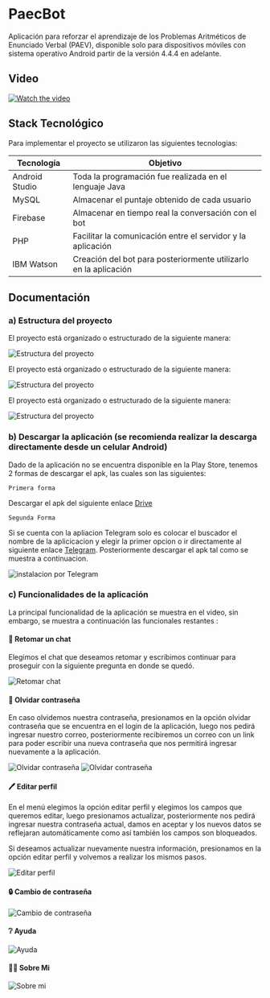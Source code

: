 
# PaecBot
Aplicación para reforzar el aprendizaje de los Problemas Aritméticos de Enunciado Verbal (PAEV), disponible solo para dispositivos móviles con sistema operativo Android partir de la versión 4.4.4 en adelante. 

## Video

[![Watch the video](https://i.ibb.co/Rjdm7zD/youtube.jpg)](https://www.youtube.com/watch?v=fURgvzGF0E0)

## Stack Tecnológico 
Para implementar el proyecto se utilizaron las siguientes tecnologias:

| Tecnología | Objetivo |
| ------ | ------ |
| Android Studio | Toda la programación fue realizada en el lenguaje Java|
| MySQL | Almacenar el puntaje obtenido de cada usuario|
| Firebase | Almacenar en tiempo real la conversación con el bot|
| PHP | Facilitar la comunicación entre el servidor y la aplicación|
| IBM Watson | Creación del bot para posteriormente utilizarlo en la aplicación|

## Documentación
### a) Estructura del proyecto
El proyecto está organizado o estructurado de la siguiente manera:

![Estructura del proyecto](https://i.ibb.co/RpVDZyj/Captura-de-pantalla-195.png)

El proyecto está organizado o estructurado de la siguiente manera:

![Estructura del proyecto](https://i.ibb.co/xST8LmL/Captura-de-pantalla-197.png)

El proyecto está organizado o estructurado de la siguiente manera:

![Estructura del proyecto](https://i.ibb.co/xST8LmL/Captura-de-pantalla-197.png)

### b) Descargar la aplicación (se recomienda realizar la descarga directamente desde un celular Android)
Dado de la aplicación no se encuentra disponible en la Play Store, tenemos 2 formas de descargar el apk, las cuales son las siguientes: 

`Primera forma `

Descargar el apk del siguiente enlace [Drive](https://drive.google.com/file/d/1-elCZShCng-3fWiS7dEqjcB1bLREwoGp/view) 

`Segunda Forma`

Si se cuenta con la apliacion Telegram solo es colocar el buscador el nombre de la aplicicacion y elegir la primer opcion o ir directamente al siguiente enlace [Telegram](https://t.me/PaecBot_Descarga). Posteriormente descargar el apk tal como se muestra a continuacion. 

![instalacion por Telegram](https://i.ibb.co/Vx6SxvG/Captura-de-pantalla-186.png)

### c) Funcionalidades de la aplicación
La principal funcionalidad de la aplicación se muestra en el video, sin embargo, se muestra a continuación las funcionales restantes :

#### 	:speech_balloon: Retomar un chat
Elegimos el chat que deseamos retomar y escribimos continuar para proseguir con la siguiente pregunta en donde se quedó.

![Retomar chat](https://i.ibb.co/G2WJbHC/Captura-de-pantalla-194.png)

#### :key: Olvidar contraseña
En caso olvidemos nuestra contraseña, presionamos en la opción olvidar contraseña que se encuentra en el login de la aplicación, luego nos pedirá ingresar nuestro correo, posteriormente recibiremos un correo con un link para poder escribir una nueva contraseña que nos permitirá ingresar nuevamente a la aplicación.

![Olvidar contraseña](https://i.ibb.co/W3SGdMg/Captura-de-pantalla-191.png)
![Olvidar contraseña](https://i.ibb.co/9GYMsK0/Captura-de-pantalla-192.png)

#### :pen: Editar perfil  
En el menú elegimos la opción editar perfil y elegimos los campos que queremos editar, luego presionamos actualizar, posteriormente nos pedirá ingresar nuestra contraseña actual, damos en aceptar y los nuevos datos se reflejaran automáticamente como así también los campos son bloqueados. 

Si deseamos actualizar nuevamente nuestra información, presionamos en la opción editar perfil y volvemos a realizar los mismos pasos. 

![Editar perfil](https://i.ibb.co/TY5BnR7/Captura-de-pantalla-187.png)

#### :lock: Cambio de contraseña
![Cambio de contraseña](https://i.ibb.co/Ns2GGjd/Captura-de-pantalla-188.png)

#### 	:grey_question: Ayuda
![Ayuda](https://i.ibb.co/PzZ9BXw/Captura-de-pantalla-189.png)

#### :woman_technologist: Sobre Mi
![Sobre mi](https://i.ibb.co/fF135Dr/Captura-de-pantalla-193.png)

